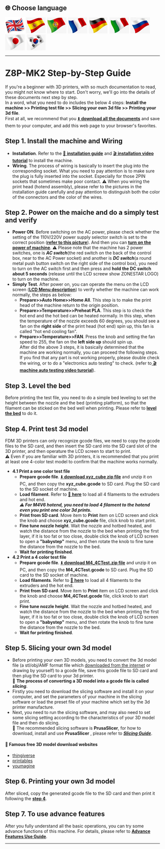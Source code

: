 ## <a id="choose-language">:globe_with_meridians: Choose language </a>
[![](./lanpic/EN.png)](https://github.com/ZONESTAR3D/Z8P/blob/main/Z8P-MK2/step_by_step.md)
[![](./lanpic/ES.png)](https://github.com/ZONESTAR3D/Z8P/blob/main/Z8P-MK2/step_by_step-es.md)
[![](./lanpic/PT.png)](https://github.com/ZONESTAR3D/Z8P/blob/main/Z8P-MK2/step_by_step-pt.md)
[![](./lanpic/FR.png)](https://github.com/ZONESTAR3D/Z8P/blob/main/Z8P-MK2/step_by_step-fr.md)
[![](./lanpic/DE.png)](https://github.com/ZONESTAR3D/Z8P/blob/main/Z8P-MK2/step_by_step-de.md)
[![](./lanpic/IT.png)](https://github.com/ZONESTAR3D/Z8P/blob/main/Z8P-MK2/step_by_step-it.md)
[![](./lanpic/RU.png)](https://github.com/ZONESTAR3D/Z8P/blob/main/Z8P-MK2/step_by_step-ru.md)
[![](./lanpic/JP.png)](https://github.com/ZONESTAR3D/Z8P/blob/main/Z8P-MK2/step_by_step-jp.md)
[![](./lanpic/KR.png)](https://github.com/ZONESTAR3D/Z8P/blob/main/Z8P-MK2/step_by_step-kr.md)
<!-- [![](./lanpic/SA.png)](https://github.com/ZONESTAR3D/Z8P/blob/main/Z8P-MK2/step_by_step-ar.md) -->

-----
# Z8P-MK2 Step-by-Step Guide
If you're a beginner with 3D printers, with so much documentation to read, you might not know where to start. Don't worry, we'll go into the details of these documents next step by step.   
In a word, what you need to do includes the below 4 steps: **Install the machine >> Printing test file >> Slicing your own 3d file >> Printing your 3d file**.        
First at all, we recommend that you [:arrow_down: **download all the documents**][USER_GUIDE] and save them to your computer, and add this web page to your browser's favorites.
## Step 1. Install the machine and Wiring
- **Installation**. Refer to the [:book: **installation guide**][INSTALLATION_GUIDE] and [ :clapper: **installation video tutorial**][INSTALL_VIDEO] to install the machine. 
- **Wiring**. The process of wiring is basically to insert the plug into the corresponding socket. What you need to pay attention is to make sure the plug is fully inserted into the socket. Especially for those 2PIN sockets that sometimes make poor contact. :warning: When you wiring the print head (hotend assembly), please refer to the pictures in the installation guide carefully and pay attention to distinguish both the color of the connectors and the color of the wires.
## Step 2. Power on the maiche and do a simply test and verify
- **Power ON**. Before switching on the AC power, please check whether the setting of the 110V/220V power supply selector switch is set to the correct position ([**refer to this picture**][IMG_ACSWITCH]). And then you can [**turn on the power of machine**][POWER_ON]. :warning: Please note that the machine has 2 power switches, one is ***AC switch***(the red switch on the back of the control box, near to the AC Power socket) and another is ***DC switch***(a round metal push button switch on the right side of the control box), you need to turn on the AC switch first and then press and **hold the DC switch about 5 seconds** (release until the LCD screew show ZONESTAR LOGO) to turn on the machine.
- **Simply Test**. After power on, you can operate the menu on the LCD screen ([**LCD Menu description**][LCD_MENU]) to verify whether the machine can work normally, the steps as below:
  - **Prepare>>Auto Home>>Home All**. This step is to make the print head of the machine return to the origin position.
  - **Prepare>>Temperature>>Preheat PLA**. This step is to check the hot end and the hot bed can be heated normally. In this step, when the temperature of the nozzle exceeds 60 degrees, you should see a fan on the **right side** of the print head (hot end) spin up, this fan is called "hot end cooling fan". 
  - **Prepare>>Temperature>>FAN**. Press the knob and setting the fan speed to 255, the fan on the **left side up** should spin up.   
    After did the above 3 steps, it is basically determined that the machine are working normally, you can proceed the following steps. If you find that any part is not working properly, please double check the wiring, or to do a "electronics auto testing" to check. (refer to[ :clapper: **machine auto testing video turorial**][AUTOTEST_VIDEO]).
## Step 3. Level the bed
Before printing the test file, you need to do a simple bed leveling to set the height between the nozzle and the bed (printing platform), so that the filament can be sticked on the bed well when printing. Please refer to [**level the bed**][LEVEL_BED] to do it.

## <a id="step4">Step 4. Print test 3d model </a>
FDM 3D printers can only recognize gcode files, we need to copy the gcode files to the SD card, and then insert the SD card into the SD card slot of the 3D printer, and then operature the LCD screen to start to print.    
:warning: Even if you are familiar with 3D printers, it is recommended that you print at least one 4-color test model to confirm that the machine works normally.
- **4.1 Print a one color test file**
  - **Prepare gcode file**. [:arrow_down: **download xyz_cube zip file**][XYZ_CUBE] and unzip it on PC, and then copy the **xyz_cube.gcode** to SD card. Plug the SD card to the SD socket of machine.
  - **Load filament**. Refer to [:book: **here**][LOAD_FILAMENT] to load all 4 filaments to the extruders and hot end.     
    ***:warning: For M4V6 hotend, you need to load 4 filament to the hotend even you print one color 3d prints.*** 
  - **Print from SD card**. Move item to **Print** item on LCD screen and click the knob and choose **xyz_cube.gcode** file, click knob to start print.
  - **Fine tune nozzle height**. Wait the nozzle and hotbed heated, and watch the distance from the nozzle to the bed when printing the first layer, if it is too fat or too close, double click the knob of LCD screen to open a **"babystep"** menu, and then rotate the knob to fine tune the distance from the nozzle to the bed.
  - **Wait for printing finished**.
- **4.2 Print a 4 color test file**
  - **Prepare gcode file**. [:arrow_down: **download M4_4CTest.zip file**][M4_4CTEST] and unzip it on PC, and then copy the **M4_4CTest.gcode** to SD card. Plug the SD card to the SD socket of machine.
  - **Load filaments**. Refer to [:book: **here**][LOAD_FILAMENT] to load all 4 filaments to the extruders and the hot end.
  - **Print from SD card**. Move item to **Print** item on LCD screen and click the knob and choose **M4_4CTest.gcode** file, click knob to start print.
  - **Fine tune nozzle height**. Wait the nozzle and hotbed heated, and watch the distance from the nozzle to the bed when printing the first layer, if it is too fat or too close, double click the knob of LCD screen to open a **"babystep"** menu, and then rotate the knob to fine tune the distance from the nozzle to the bed.
  - **Wait for printing finished**.
## Step 5. Slicing your own 3d model
- Before printing your own 3D models, you need to convert the 3d model file (a stl/obj/AMF format file which [downloaded from the internet](#download) or drawing by yourself) to a gcode file, save this gcode file to SD card and then plug the SD card to your 3d printer.      
  :pushpin: **The process of converting a 3D model into a gcode file is called *slicing***.   
- Firstly you need to download the slicing software and install it on your computer, and set the parameters of your machine in the slicing software or load the preset file of your machine which set by the 3d printer manufacture.   
- Next, you need to run the slicing software, and may also need to set some slicing setting according to the characteristics of your 3D model file and then do slicing.      
  :pushpin: The recommended slicing software is **PrusaSlicer**, for how to download, install and use **PrusaSlicer** , please refer to [***Slicing Guide***][SLICING_GUIDE].     
#### <a id="download"> :page_with_curl: Famous free 3D model download websites </a>
  - [thingiverse](https://www.thingiverse.com/)  
  - [printables](https://www.printables.com/)  
  - [youmagine](https://www.youmagine.com/)   
## Step 6. Printing your own 3d model
After sliced, copy the generated gcode file to the SD card and then print it following the [**step 4**](#step4).
## Step 7. To use advance features
After you fully understand all the basic operations, you can try some advance functions of this machine. 
For details, please refer to [**Advance Features Use Guide**][ADVANCE_FEATURES].

-----
[USER_GUIDE]: https://downgit.github.io/#/home?url=https://github.com/ZONESTAR3D/Z8P/tree/main/Z8P-MK2
[INSTALLATION_GUIDE]: https://github.com/ZONESTAR3D/Z8P/tree/main/Z8P-MK2/1-Installation_Guide/readme.md
[INSTALL_VIDEO]: https://youtu.be/-oieO7U0LCc
[IMG_ACSWITCH]: https://github.com/ZONESTAR3D/Z8P/blob/main/Z8P-MK2/1-Installation_Guide/pic/selectAC.png
[POWER_ON]: https://github.com/ZONESTAR3D/Z8P/tree/main/Z8P-MK2/2-Operation_Guide#power-on
[LCD_MENU]: https://github.com/ZONESTAR3D/Z8P/tree/main/Z8P-MK2/2-Operation_Guide/DWIN_LCD_screen_Menu_Description
[LEVEL_BED]: https://github.com/ZONESTAR3D/Z8P/tree/main/Z8P-MK2/2-Operation_Guide#level-the-bed
[XYZ_CUBE]: https://github.com/ZONESTAR3D/Z8P/tree/main/Z8P-MK2/3-TestGcode/xyz_cube.zip
[LOAD_FILAMENT]: https://github.com/ZONESTAR3D/Z8P/tree/main/Z8P-MK2/2-Operation_Guide#load-filaments
[M4_4CTEST]: https://github.com/ZONESTAR3D/Z8P/tree/main/Z8P-MK2/3-TestGcode/M4_4CTest.zip
[SLICING_GUIDE]: https://github.com/ZONESTAR3D/Z8P/tree/main/Z8P-MK2/4-SlicingGuide/readme.md
[AUTOTEST_VIDEO]: https://youtu.be/iSsuy2ePWw8
[ADVANCE_FEATURES]: https://github.com/ZONESTAR3D/Z8P/tree/main/Z8P-MK2/2-Operation_Guide#advance-features